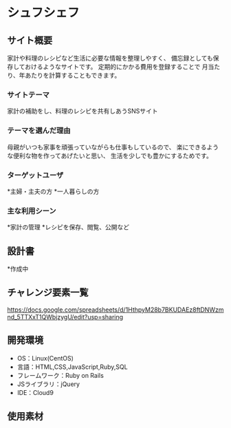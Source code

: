 # シュフシェフ

## サイト概要
家計や料理のレシピなど生活に必要な情報を整理しやすく、
備忘録としても保存しておけるようなサイトです。
定期的にかかる費用を登録することで
月当たり、年あたりを計算することもできます。

### サイトテーマ
家計の補助をし、料理のレシピを共有しあうSNSサイト

### テーマを選んだ理由
母親がいつも家事を頑張っていながらも仕事もしているので、
楽にできるような便利な物を作ってあげたいと思い、
生活を少しでも豊かにするためです。

### ターゲットユーザ
*主婦・主夫の方
*一人暮らしの方

### 主な利用シーン
*家計の管理
*レシピを保存、閲覧、公開など

## 設計書
*作成中

## チャレンジ要素一覧
<https://docs.google.com/spreadsheets/d/1HthpyM28b7BKUDAEz8ftDNWzmnd_5TTXxT1QWbjzygU/edit?usp=sharing>

## 開発環境
- OS：Linux(CentOS)
- 言語：HTML,CSS,JavaScript,Ruby,SQL
- フレームワーク：Ruby on Rails
- JSライブラリ：jQuery
- IDE：Cloud9

## 使用素材